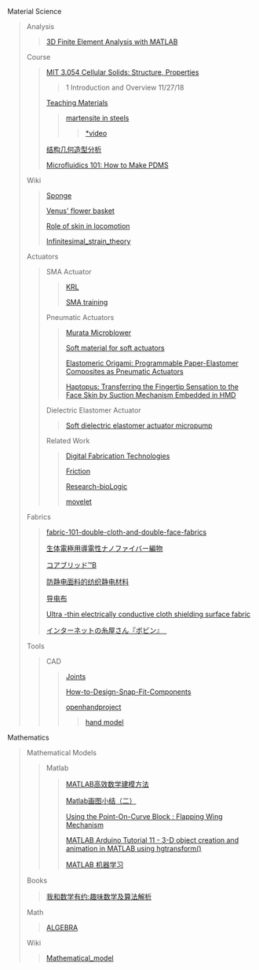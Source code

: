Material Science
> Analysis
>
>>[3D Finite Element Analysis with MATLAB](https://www.youtube.com/watch?v=4c-sPXolD0w)
>>
> Course
>
>> [MIT 3.054 Cellular Solids: Structure, Properties](https://www.youtube.com/watch?v=hOZ6-geaRUo&list=PLUl4u3cNGP611bupB7ohUYEScjWb60mWW/)
>>>1 Introduction and Overview 11/27/18
>>
>>[Teaching Materials](https://www.phase-trans.msm.cam.ac.uk/teaching.html)
>>
>>>[martensite in steels](https://www.phase-trans.msm.cam.ac.uk/2000/C9/lectures45.pdf)
>>>
>>>>[*video](https://www.youtube.com/watch?v=OQ5lVjYssko)
>>>
>>[结构几何造型分析](https://www.bilibili.com/video/av27456737/)
>>
>>[Microfluidics 101: How to Make PDMS](https://www.youtube.com/watch?v=6zG4utI40Kw)
>>
>Wiki
>
>> [Sponge](https://en.wikipedia.org/wiki/Sponge)
>>
>> [Venus' flower basket](https://en.wikipedia.org/wiki/Venus%27_flower_basket)
>>
>> [Role of skin in locomotion](https://en.wikipedia.org/wiki/Role_of_skin_in_locomotion)
>>
>>[Infinitesimal_strain_theory](https://en.wikipedia.org/wiki/Infinitesimal_strain_theory)
>
>Actuators
>
>>SMA Actuator
>>
>>>[KRL](https://www.kelloggsresearchlabs.com/)
>>>
>>>[SMA training](https://www.kobakant.at/DIY/?p=6682)
>>>
>>Pneumatic Actuators
>>
>>>[Murata Microblower](https://www.murata.com/en-global/products/mechatronics/fluid/microblower_mzb1001t02)
>>>
>>>[Soft material for soft actuators](https://www.nature.com/articles/s41467-017-00685-3)
>>>
>>>[Elastomeric Origami: Programmable Paper-Elastomer
Composites as Pneumatic Actuators](https://gmwgroup.harvard.edu/pubs/pdf/1145.pdf)
>>>
>>>[Haptopus: Transferring the Fingertip Sensation to the Face Skin by Suction Mechanism Embedded in HMD](https://www.youtube.com/watch?v=I7vFeGfytqk)
>>>
>>Dielectric Elastomer Actuator
>>
>>>[Soft dielectric elastomer actuator micropump](https://www.sciencedirect.com/science/article/pii/S0924424716311967?fbclid=IwAR22uJSxIOU9rEhUlHG3wC3k1mSLm10Q7DoCf0Y1chQITx0K8hL_0pxS0V0)
>>>
>>Related Work
>>>[Digital Fabrication Technologies](https://hci.cs.uni-saarland.de/research/)
>>>
>>>[Friction](http://bdml.stanford.edu/oldweb/touch/publications/richard_thesis.pdf)
>>>
>>>[Research-bioLogic](http://transformingmaterials.com/Research-bioLogic)
>>>
>>>[movelet](https://shiropen.com/seamless/movelet)
>>>
>Fabrics
>
>>[fabric-101-double-cloth-and-double-face-fabrics](https://www.moodfabrics.com/blog/fabric-101-double-cloth-and-double-face-fabrics/)
>>
>>[生体電極用導電性ナノファイバー編物](https://www.toray.co.jp/products/textiles/tex_0210.html)
>>
>>[コアブリッド™B](https://www.m-chemical.co.jp/products/departments/mcc/fibersmat/product/1200515_7298.html)
>>
>>[防静电面料的纺织静电材料](https://zhidao.baidu.com/question/266748933452950205.html)
>>
>>[导电布](https://baike.baidu.com/item/%E5%AF%BC%E7%94%B5%E5%B8%83/8718223?fr=aladdin)
>>
>>[Ultra -thin electrically conductive cloth shielding surface fabric](https://patents.google.com/patent/CN205046403U/en?assignee=%E5%90%B4%E6%B1%9F%E5%B8%82%E9%9B%AA%E5%B0%94%E7%BE%8E%E7%BA%BA%E7%BB%87%E6%9C%89%E9%99%90%E5%85%AC%E5%8F%B8)
>>
>>[インターネットの糸屋さん『ボビン』　](https://itoyasan-bobin.com/)
>
>Tools
>
>>CAD
>>
>>>[Joints](https://help.autodesk.com/view/fusion360/ENU/?guid=GUID-A83EFB3E-E7C4-4B78-A842-59069004BDC0)
>>>
>>>[How-to-Design-Snap-Fit-Components](https://www.core77.com/posts/65318/How-to-Design-Snap-Fit-Components)
>>>
>>>[openhandproject](http://www.openhandproject.org/downloads.php)
>>>
>>>>[hand model](https://www.thingiverse.com/thing:287638)
>>>>
Mathematics
>Mathematical Models
>>
>>Matlab
>>>[MATLAB高效数学建模方法](https://ww2.mathworks.cn/videos/matlab-high-efficient-mathematical-modeling-methods-106777.html)
>>>
>>>[Matlab画图小结（二）](https://blog.csdn.net/lvsehaiyang1993/article/details/82763634)
>>>
>>>[Using the Point-On-Curve Block : Flapping Wing Mechanism](https://www.mathworks.com/examples/simmechanics/mw/sm_product-sm_cam_flapping_wing-using-the-point-on-curve-block-flapping-wing-mechanism)
>>>
>>>[MATLAB Arduino Tutorial 11 - 3-D object creation and animation in MATLAB using hgtransform()](https://www.youtube.com/watch?v=fVgL79zAHEQ)
>>>
>>>[MATLAB 机器学习](https://ww2.mathworks.cn/campaigns/offers/machine-learning-with-matlab.confirmation.html?elqsid=1542110055073&potential_use=Student)
>>>
>Books
>>
>>[我和数学有约:趣味数学及算法解析](https://books.google.co.jp/books?id=C4M4DwAAQBAJ&pg=PA2&lpg=PA2&dq=matlab+2D+%E6%95%B0%E5%AD%A6%E6%A8%A1%E5%9E%8B&source=bl&ots=qOj64vAWNf&sig=G1RNGc0qlLkbG0HWXAGlY6GMhps&hl=en&sa=X&ved=2ahUKEwjstIuWuvLeAhUEx7wKHajoAY4Q6AEwFXoECAAQAQ#v=onepage&q=matlab%202D%20%E6%95%B0%E5%AD%A6%E6%A8%A1%E5%9E%8B&f=false)
>>
>Math
>
>>[ALGEBRA](http://emweb.unl.edu/Math/mathweb/algebra/algesb97.html)
>>
>Wiki
>
>>[Mathematical_model](https://en.wikipedia.org/wiki/Mathematical_model)








